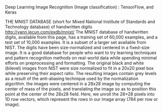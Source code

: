 Deep Learning Image Recognition (Image classification) : TensorFlow, and Keras

THE MNIST DATABASE (short for Mixed National Institute of Standards and Technology database)
of handwritten digits
http://yann.lecun.com/exdb/mnist/
The MNIST database of handwritten digits, available from this page, has a training set of 60,000 examples, and a test set of 10,000 examples. It is a subset of a larger set available from NIST. The digits have been size-normalized and centered in a fixed-size image. It is a good database for people who want to try learning techniques and pattern recognition methods on real-world data while spending minimal efforts on preprocessing and formatting.
The original black and white (bilevel) images from NIST were size normalized to fit in a 20x20 pixel box while preserving their aspect ratio. The resulting images contain grey levels as a result of the anti-aliasing technique used by the normalization algorithm. the images were centered in a 28x28 image by computing the center of mass of the pixels, and translating the image so as to position this point at the center of the 28x28 field. Here, we unroll the 28×28 pixels into 1D row vectors, which represent the rows in our image array (784 per row or image).
